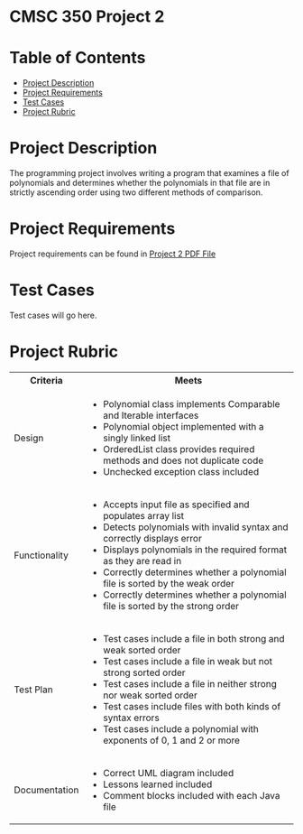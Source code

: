 # CMSC 350 Project 2
# Table of Contents
- [Project Description](#project-description)
- [Project Requirements](#project-requirements)
- [Test Cases](#test-cases)
- [Project Rubric](#project-rubric)

# Project Description
The programming project involves writing a program that examines a file of polynomials and
determines whether the polynomials in that file are in strictly ascending order using two different methods of
comparison. 

# Project Requirements
Project requirements can be found in [Project 2 PDF File](project2.pdf)

# Test Cases
Test cases will go here.

# Project Rubric
<table>
<tr>
<th>Criteria</th>
<th>Meets</th>
</tr>
<tr>
<td>Design</td>
<td>
<ul>
<li>Polynomial class implements Comparable and Iterable interfaces</li>
<li>Polynomial object implemented with a singly linked list</li>
<li>OrderedList class provides required methods and does not duplicate code</li>
<li>Unchecked exception class included</li>
</ul>
</td>
</tr>
<tr>
<td>Functionality</td>
<td>
<ul>
<li>Accepts input file as specified and populates array list</li>
<li>Detects polynomials with invalid syntax and correctly displays error</li>
<li>Displays polynomials in the required format as they are read in</li>
<li>Correctly determines whether a polynomial file is sorted by the weak order </li>
<li>Correctly determines whether a polynomial file is sorted by the strong order </li>
</ul>
</td>
</tr>
<tr>
<td>Test Plan</td>
<td>
<ul>
<li>Test cases include a file in both strong and weak sorted order</li>
<li>Test cases include a file in weak but not strong sorted order</li>
<li>Test cases include a file in neither strong nor weak sorted order</li>
<li>Test cases include files with both kinds of syntax errors</li>
<li>Test cases include a polynomial with exponents of 0, 1 and 2 or more </li>
</ul>
</tr>
<tr>
<td>Documentation</td>
<td>
<ul>
<li>Correct UML diagram included</li>
<li>Lessons learned included</li>
<li>Comment blocks included with each Java file</li>
</table>